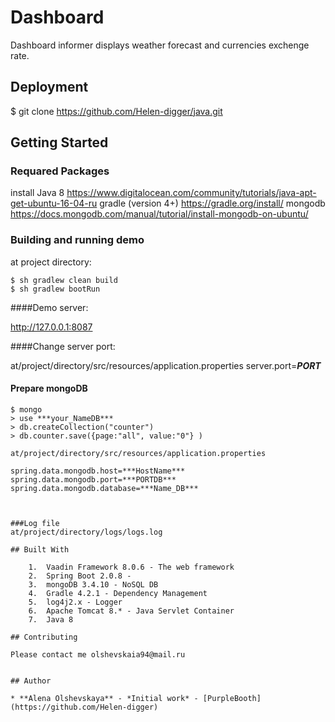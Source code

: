 # Dashboard
Dashboard informer displays weather forecast and currencies exchenge rate.

## Deployment
$ git clone https://github.com/Helen-digger/java.git

## Getting Started
### Requared Packages

install Java 8 https://www.digitalocean.com/community/tutorials/java-apt-get-ubuntu-16-04-ru
gradle (version 4+) https://gradle.org/install/
mongodb https://docs.mongodb.com/manual/tutorial/install-mongodb-on-ubuntu/

### Building and running demo
at project directory:
```
$ sh gradlew clean build
$ sh gradlew bootRun
```
####Demo server:

http://127.0.0.1:8087

####Change server port:

at/project/directory/src/resources/application.properties
server.port=***PORT***

#### Prepare mongoDB

```
$ mongo
> use ***your_NameDB***
> db.createCollection("counter")
> db.counter.save({page:"all", value:"0"} )

at/project/directory/src/resources/application.properties

spring.data.mongodb.host=***HostName***
spring.data.mongodb.port=***PORTDB***
spring.data.mongodb.database=***Name_DB*** 



###Log file
at/project/directory/logs/logs.log

## Built With
    
	1.	Vaadin Framework 8.0.6 - The web framework
	2.	Spring Boot 2.0.8 - 
	3.	mongoDB 3.4.10 - NoSQL DB
	4.	Gradle 4.2.1 - Dependency Management
	5.	log4j2.x - Logger
	6.	Apache Tomcat 8.* - Java Servlet Container 
	7.	Java 8

## Contributing

Please contact me olshevskaia94@mail.ru


## Author

* **Alena Olshevskaya** - *Initial work* - [PurpleBooth](https://github.com/Helen-digger)